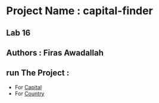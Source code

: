 # Project Name : capital-finder
## Lab 16
## Authors : Firas Awadallah
## run The Project :
* For [Capital](https://capital-finder-sepia.vercel.app/api/capital_finder?capital=baghdad)
* For [Country](https://capital-finder-sepia.vercel.app/api/capital_finder?country=usa)


